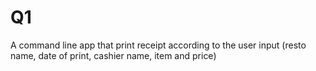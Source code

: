 # Q1

A command line app that print receipt according to the user input (resto name, date of print, cashier name, item and price)
